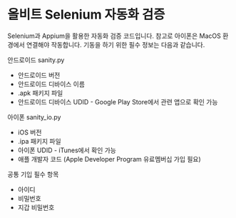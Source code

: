 # 올비트 Selenium 자동화 검증
Selenium과 Appium을 활용한 자동화 검증 코드입니다. 참고로 아이폰은 MacOS 환경에서 연결해야 작동합니다.
기동을 하기 위한 필수 정보는 다음과 같습니다.<br>

안드로이드 sanity.py
- 안드로이드 버전
- 안드로이드 디바이스 이름
- .apk 패키지 파일
- 안드로이드 디바이스 UDID - Google Play Store에서 관련 앱으로 확인 가능

아이폰 sanity_io.py
- iOS 버전
- .ipa 패키지 파일 
- 아이폰 UDID - iTunes에서 확인 가능
- 애플 개발자 코드 (Apple Developer Program 유료멤버십 가입 필요)

공통 기입 필수 항목
- 아이디
- 비밀번호
- 지갑 비밀번호
